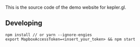 This is the source code of the demo website for kepler.gl.

## Developing

    npm install // or yarn --ignore-engies
    export MapboxAccessToken=<insert_your_token> && npm start
